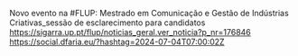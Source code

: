 Novo evento na #FLUP: Mestrado em Comunicação e Gestão de Indústrias Criativas_sessão de esclarecimento para candidatos https://sigarra.up.pt/flup/noticias_geral.ver_noticia?p_nr=176846 https://social.dfaria.eu/?hashtag=2024-07-04T07:00:02Z